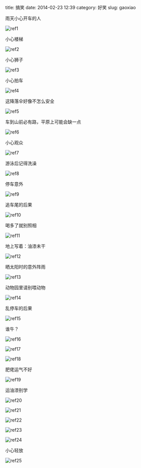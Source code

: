 title: 搞笑
date: 2014-02-23 12:39
category: 好笑
slug: gaoxiao

雨天小心开车的人

![ref1][ref1]



小心楼梯

![ref2][ref2]



小心狮子




![ref3][ref3]


小心拍车




![ref4][ref4]



这降落伞好像不怎么安全





![ref5][ref5]



车到山前必有路，平原上可能会缺一点




![ref6][ref6]



小心观众




![ref7][ref7]



游泳后记得洗澡




![ref8][ref8]



停车意外




![ref9][ref9]



追车尾的后果




![ref10][ref10]



喝多了就别照相




![ref11][ref11]



地上写着：油漆未干




![ref12][ref12]



晒太阳时的意外阵雨




![ref13][ref13]



动物园里请别喂动物




![ref14][ref14]



乱停车的后果




![ref15][ref15]



谁牛？




![ref16][ref16]








![ref17][ref17]








![ref18][ref18]



肥佬运气不好




![ref19][ref19]



运油漆别学




![ref20][ref20]








![ref21][ref21]








![ref22][ref22]








![ref23][ref23]



![ref24][ref24]



小心轻放




![ref25][ref25]








[ref1]: http://cdn.viralnova.com/wp-content/uploads/2013/11/bad-day.jpg

[ref2]: http://cdn.viralnova.com/wp-content/uploads/2013/11/bad-day2.jpg

[ref3]: http://cdn.viralnova.com/wp-content/uploads/2013/11/bad-day3.jpg

[ref4]: http://cdn.viralnova.com/wp-content/uploads/2013/11/bad-day4.jpg

[ref5]: http://cdn.viralnova.com/wp-content/uploads/2013/11/bad-day5.jpg

[ref6]: http://cdn.viralnova.com/wp-content/uploads/2013/11/bad-day6.jpg

[ref7]: http://cdn.viralnova.com/wp-content/uploads/2013/11/bad-day7.jpg

[ref8]: http://cdn.viralnova.com/wp-content/uploads/2013/11/bad-day8.jpg

[ref9]: http://cdn.viralnova.com/wp-content/uploads/2013/11/bad-day9.jpg

[ref10]: http://cdn.viralnova.com/wp-content/uploads/2013/11/bad-day10.jpg

[ref11]: http://cdn.viralnova.com/wp-content/uploads/2013/11/bad-day11.jpg

[ref12]: http://cdn.viralnova.com/wp-content/uploads/2013/11/bad-day12.jpg

[ref13]: http://cdn.viralnova.com/wp-content/uploads/2013/11/bad-day13.jpg

[ref14]: http://cdn.viralnova.com/wp-content/uploads/2013/11/bad-day14.jpg

[ref15]: http://cdn.viralnova.com/wp-content/uploads/2013/11/bad-day15.jpg

[ref16]: http://cdn.viralnova.com/wp-content/uploads/2013/11/bad-day16.jpg

[ref17]: http://cdn.viralnova.com/wp-content/uploads/2013/11/bad-day17.jpg

[ref18]: http://cdn.viralnova.com/wp-content/uploads/2013/11/bad-day18.jpg

[ref19]: http://cdn.viralnova.com/wp-content/uploads/2013/11/bad-day19.jpg

[ref20]: http://cdn.viralnova.com/wp-content/uploads/2013/11/bad-day20.jpg

[ref21]: http://cdn.viralnova.com/wp-content/uploads/2013/11/bad-day21.jpg

[ref22]: http://cdn.viralnova.com/wp-content/uploads/2013/11/bad-day22.jpg

[ref23]: http://cdn.viralnova.com/wp-content/uploads/2013/11/bad-day23.jpg

[ref24]: http://cdn.viralnova.com/wp-content/uploads/2013/11/bad-day24.jpg

[ref25]: http://cdn.viralnova.com/wp-content/uploads/2013/11/bad-day25.jpg

[ref26]: http://list25.com/25-people-having-a-worse-day-than-you/

[ref27]: http://cdn.viralnova.com/shareonfacebook.jpg

